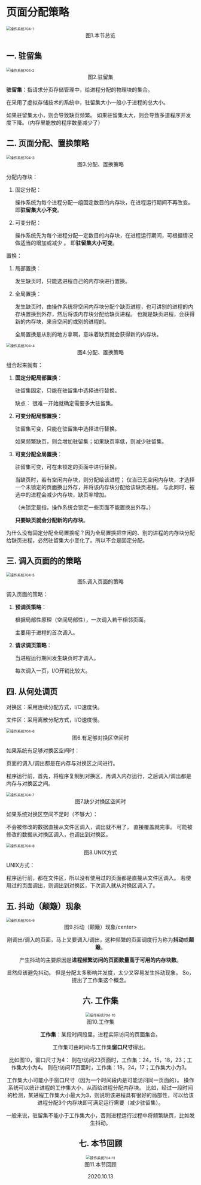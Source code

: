 # 页面分配策略

<img src="操作系统704-1.png" alt="操作系统704-1" style="zoom:67%;" />

<center>图1.本节总览</center>

## 一. 驻留集

<img src="操作系统704-2.png" alt="操作系统704-2" style="zoom:67%;" />

<center>图2.驻留集</center>

**驻留集**：指请求分页存储管理中，给进程分配的物理块的集合。

在采用了虚拟存储技术的系统中，驻留集大小一般小于进程的总大小。

如果驻留集太小，则会导致缺页频繁。
如果驻留集太大，则会导致多道程序并发度下降。（内存里能放的程序数量减少了）

## 二. 页面分配、置换策略

<img src="操作系统704-3.png" alt="操作系统704-3" style="zoom:67%;" />

<center>图3.分配、置换策略</center>

分配内存块：

1. 固定分配：

   操作系统为每个进程分配一组固定数目的内存块，在进程运行期间不再改变。
   即**驻留集大小不变**。

2. 可变分配：

   操作系统先为每个进程分配一定数目的内存块，在进程运行期间，可根据情况做适当的增加或减少 。
   即**驻留集大小可变**。

置换：

1. 局部置换：

   发生缺页时，只能选进程自己的内存块进行置换。

2. 全局置换：

   发生缺页时，由操作系统将空闲内存块分配个缺页进程，也可讲别的进程的内存块置换到外存，然后将该内存块分配给缺页进程。
   也就是缺页进程，会获得新的内存块，来自空闲的或别的进程的。

   全局置换是从别的地方拿啊，意味着缺页就会获得新的内存块。

<img src="操作系统704-4.png" alt="操作系统704-4" style="zoom:67%;" />

<center>图4.分配、置换策略</center>

组合起来就有：

1. **固定分配局部置换**：

   驻留集固定，只能在驻留集中选择进行替换。

   缺点：
   很难一开始就确定需要多大驻留集。

2. **可变分配局部置换**：

   驻留集可变，只能在驻留集中选择进行替换。

   如果频繁缺页，则会增加驻留集；如果缺页率低，则减少驻留集。

3. **可变分配全局置换**：

   驻留集可变，可在未锁定的页面中进行替换。

   当缺页时，若有空闲内存块，则分配给该进程；
   仅当已无空闲内存块，才选择一个未锁定的页面换出外存，并将该内存块分配给该缺页进程。
   与此同时，被选中的进程会减少内存块，缺页率增加。

   （未锁定是指，操作系统会锁定一些页面不能置换出外存。）

   **只要缺页就会分配新的内存块**。

为什么没有固定分配全局置换呢？因为全局置换把空闲的、别的进程的内存块分配给缺页进程，必然驻留集大小变化了。所以不会是固定分配。

## 三. 调入页面的的策略

<img src="操作系统704-5.png" alt="操作系统704-5" style="zoom:67%;" />

<center>图5.调入页面的策略</center>

调入页面的策略：

1. **预调页策略**：

   根据局部性原理（空间局部性），一次调入若干相邻页面。

   主要用于进程的首次调入。

2. **请求调页策略**：

   当进程运行期间发生缺页时才调入。

   每次调入一页，I/O开销比较大。

## 四. 从何处调页

对换区：采用连续分配方式，I/O速度快。

文件区：采用离散分配方式，I/O速度慢。

<img src="操作系统704-6.png" alt="操作系统704-6" style="zoom:67%;" />

<center>图6.有足够对换区空间时</center>

如果系统有足够对换区空间时：

页面的调入/调出都是在内存与对换区之间进行。

程序运行前，首先，将程序复制到对换区，再调入内存运行，之后调入/调出都是内存与对换区之间。

<img src="操作系统704-7.png" alt="操作系统704-7" style="zoom:67%;" />

<center>图7.缺少对换区空间时</center>

如果系统对换区空间不足时（不够大）：

不会被修改的数据直接从文件区调入，调出就不用了， 直接覆盖就完事。
可能被修改的数据从对换区调入，也调出到对换区。

<img src="操作系统704-8.png" alt="操作系统704-8" style="zoom:67%;" />

<center>图8.UNIX方式</center>

UNIX方式：

程序运行前，都在文件区，所以没有使用过的页面都是直接从文件区调入。
若使用过的页面调出，则调出到对换区，下次调入就从对换区调入了。

## 五. 抖动（颠簸）现象

<img src="操作系统704-9.png" alt="操作系统704-9" style="zoom:67%;" />

<center>图9.抖动（颠簸）现象/center>

刚调出/调入的页面，马上又要调入/调出，这种频繁的页面调度行为称为**抖动**或**颠簸**。

产生抖动的主要原因是**进程频繁访问的页面数量高于可用的内存块数**。

显然应该避免抖动。
但是分配太多影响并发度，太少又容易发生抖动现象。
So，提出了工作集这个概念。

## 六. 工作集

<img src="操作系统704-10.png" alt="操作系统704-10" style="zoom:67%;" />

<center>图10.工作集</center>

**工作集**：某段时间段里，进程实际访问的页面集合。

工作集可由时间t与工作集**窗口尺寸**得出。

比如图10，窗口尺寸为4：
则在t访问23页面时，工作集：24，15，18，23；工作集大小为4。
则在t访问17页面时，工作集：18，24，17；工作集大小为3。

工作集大小可能小于窗口尺寸（因为一个时间段内是可能访问同一页面的）。
操作系统可以统计进程的工作集大小，从而给进程分配内存块。
比如，经过一段时间的检测，某进程工作集大小最大为3，则说明该进程具有很好的局部性，可以给该进程分配3个内存块即可满足运行需要（减少驻留集）。

一般来说，驻留集不能小于工作集大小，否则进程运行过程中将频繁缺页，比如发生抖动。

## 七. 本节回顾

<img src="操作系统704-11.png" alt="操作系统704-11" style="zoom:67%;" />

<center>图11.本节回顾</center>

2020.10.13

